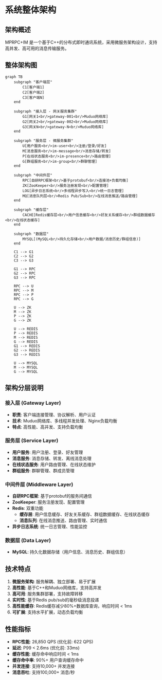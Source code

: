 # 系统整体架构

## 架构概述

MPRPC+IM 是一个基于C++的分布式即时通讯系统，采用微服务架构设计，支持高并发、高可用的消息传输服务。

## 整体架构图

```mermaid
graph TB
    subgraph "客户端层"
        C1[客户端1]
        C2[客户端2]
        C3[客户端N]
    end
    
    subgraph "接入层 - 网关服务集群"
        G1[网关1<br/>gateway-001<br/>Muduo网络库]
        G2[网关2<br/>gateway-002<br/>Muduo网络库]
        G3[网关N<br/>gateway-N<br/>Muduo网络库]
    end
    
    subgraph "服务层 - 微服务集群"
        U[用户服务<br/>im-user<br/>注册/登录/好友]
        M[消息服务<br/>im-message<br/>消息存储/转发]
        P[在线状态服务<br/>im-presence<br/>路由管理]
        G[群组服务<br/>im-group<br/>群聊管理]
    end
    
    subgraph "中间件层"
        RPC[自研RPC框架<br/>基于protobuf<br/>连接池+负载均衡]
        ZK[ZooKeeper<br/>服务注册发现<br/>配置管理]
        LOG[异步日志系统<br/>多线程异步写入<br/>统一日志管理]
        MQ[消息队列层<br/>Redis Pub/Sub<br/>在线消息推送/路由管理]
    end
    
    subgraph "缓存层"
        CACHE[Redis缓存层<br/>用户信息缓存<br/>好友关系缓存<br/>群组数据缓存<br/>在线状态缓存]
    end
    
    subgraph "数据层"
        MYSQL[(MySQL<br/>持久化存储<br/>用户数据/消息历史/群组信息)]
    end
    
    C1 --> G1
    C2 --> G2
    C3 --> G3
    
    G1 --> RPC
    G2 --> RPC
    G3 --> RPC
    
    RPC --> U
    RPC --> M
    RPC --> P
    RPC --> G
    
    U --> ZK
    M --> ZK
    P --> ZK
    G --> ZK
    
    U --> REDIS
    P --> REDIS
    M --> REDIS
    G --> REDIS
    G1 --> REDIS
    G2 --> REDIS
    G3 --> REDIS
    
    U --> MYSQL
    M --> MYSQL
    G --> MYSQL
```

## 架构分层说明

### 接入层 (Gateway Layer)
- **职责**: 客户端连接管理、协议解析、用户认证
- **技术**: Muduo网络库、多线程并发处理、Nginx负载均衡
- **特点**: 高性能、高并发、支持负载均衡

### 服务层 (Service Layer)
- **用户服务**: 用户注册、登录、好友管理
- **消息服务**: 消息存储、转发、离线消息处理
- **在线状态服务**: 用户路由管理、在线状态维护
- **群组服务**: 群聊管理、群成员管理

### 中间件层 (Middleware Layer)
- **自研RPC框架**: 基于protobuf的服务间通信
- **ZooKeeper**: 服务注册发现、配置管理
- **Redis**: 双重功能
  - **缓存层**: 用户信息缓存、好友关系缓存、群组数据缓存、在线状态缓存
  - **消息队列**: 在线消息推送、路由管理、实时通信
- **异步日志系统**: 统一日志管理、性能监控

### 数据层 (Data Layer)
- **MySQL**: 持久化数据存储（用户信息、消息历史、群组信息）

## 技术特点

1. **微服务架构**: 服务解耦、独立部署、易于扩展
2. **高性能**: 基于C++和Muduo网络库，支持高并发
3. **高可用**: 服务集群部署，支持故障转移
4. **实时性**: 基于Redis pub/sub的毫秒级消息投递
5. **高性能缓存**: Redis缓存减少80%+数据库查询，响应时间 < 1ms
6. **可扩展**: 支持水平扩展，动态负载均衡

## 性能指标

- **RPC性能**: 26,850 QPS (优化前: 622 QPS)
- **延迟**: P99 < 2.6ms (优化前: 33ms)
- **缓存性能**: 缓存命中响应时间 < 1ms
- **缓存命中率**: 90%+ 用户查询缓存命中
- **并发连接**: 支持10,000+ 并发连接
- **消息吞吐**: 支持100,000+ 消息/秒
